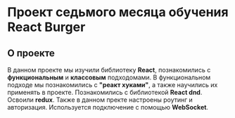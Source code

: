 # Проект седьмого месяца обучения React Burger

## О проекте

В данном проекте мы изучили библиотеку **React**, познакомились с **функциональным** и **классовым** подходомами. В функциональном подходе мы познакомились с **"реакт хуками"**, а также научились их применять в проекте. Познакомились с библиотекой **React dnd**. Освоили **redux**. Также в данном пректе настроены роутинг и авторизация. Используется подключение с помощью **WebSocket**.